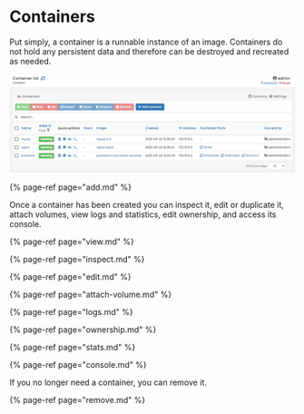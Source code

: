 # Containers

Put simply, a container is a runnable instance of an image. Containers do not hold any persistent data and therefore can be destroyed and recreated as needed.

![The Containers interface](../../../.gitbook/assets/2.9-containers-splash.png)

{% page-ref page="add.md" %}

Once a container has been created you can inspect it, edit or duplicate it, attach volumes, view logs and statistics, edit ownership, and access its console.

{% page-ref page="view.md" %}

{% page-ref page="inspect.md" %}

{% page-ref page="edit.md" %}

{% page-ref page="attach-volume.md" %}

{% page-ref page="logs.md" %}

{% page-ref page="ownership.md" %}

{% page-ref page="stats.md" %}

{% page-ref page="console.md" %}

If you no longer need a container, you can remove it.

{% page-ref page="remove.md" %}





